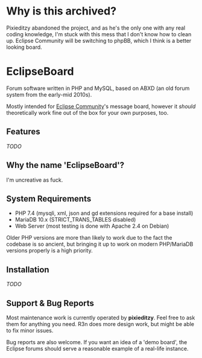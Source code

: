 # Why is this archived?
Pixieditzy abandoned the project, and as he's the only one with any real coding knowledge, I'm stuck with this mess that I don't know how to clean up. Eclipse Community will be switching to phpBB, which I think is a better looking board.

# EclipseBoard
Forum software written in PHP and MySQL, based on ABXD (an old forum system from the early-mid 2010s).

Mostly intended for [Eclipse Community](https://forum.eclipse.cx/)'s message board, however it *should* theoretically work fine out of the box for your own purposes, too.

## Features
*TODO*

## Why the name 'EclipseBoard'?
I'm uncreative as fuck.

## System Requirements
* PHP 7.4 (mysqli, xml, json and gd extensions required for a base install)
* MariaDB 10.x (STRICT_TRANS_TABLES disabled)
* Web Server (most testing is done with Apache 2.4 on Debian)

Older PHP versions are more than likely to work due to the fact the codebase is so ancient, but bringing it up to work on modern PHP/MariaDB versions properly is a high priority.

## Installation
*TODO*

## Support & Bug Reports
Most maintenance work is currently operated by **pixieditzy**. Feel free to ask them for anything you need. R3n does more design work, but might be able to fix minor issues.

Bug reports are also welcome. If you want an idea of a 'demo board', the Eclipse forums should serve a reasonable example of a real-life instance.

